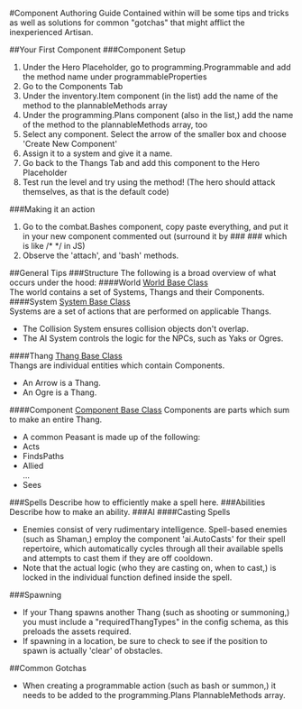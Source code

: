 #Component Authoring Guide
Contained within will be some tips and tricks as well as solutions for common "gotchas" that might afflict the inexperienced Artisan.

##Your First Component
###Component Setup
1. Under the Hero Placeholder, go to programming.Programmable and add the method name under programmableProperties
2. Go to the Components Tab
3. Under the inventory.Item component (in the list) add the name of the method to the plannableMethods array
4. Under the programming.Plans component (also in the list,) add the name of the method to the plannableMethods array, too
5. Select any component. Select the arrow of the smaller box and choose 'Create New Component'
6. Assign it to a system and give it a name.
7. Go back to the Thangs Tab and add this component to the Hero Placeholder
8. Test run the level and try using the method! (The hero should attack themselves, as that is the default code)

###Making it an action
1. Go to the combat.Bashes component, copy paste everything, and put it in your new component commented out (surround it by ### ### which is like /* */ in JS)
2. Observe the 'attach', and 'bash' methods. 

##General Tips
###Structure
The following is a broad overview of what occurs under the hood:
####World
[World Base Class](https://github.com/codecombat/codecombat/blob/master/app/lib/world/world.coffee)  
The world contains a set of Systems, Thangs and their Components.
####System
[System Base Class](https://github.com/codecombat/codecombat/blob/master/app/lib/world/system.coffee)  
Systems are a set of actions that are performed on applicable Thangs.  
* The Collision System ensures collision objects don't overlap.
* The AI System controls the logic for the NPCs, such as Yaks or Ogres.

####Thang
[Thang Base Class](https://github.com/codecombat/codecombat/blob/master/app/lib/world/thang.coffee)  
Thangs are individual entities which contain Components.
* An Arrow is a Thang.
* An Ogre is a Thang.

####Component
[Component Base Class](https://github.com/codecombat/codecombat/blob/master/app/lib/world/component.coffee) 
Components are parts which sum to make an entire Thang.
* A common Peasant is made up of the following:
 * Acts
 * FindsPaths
 * Allied   
...
 * Sees
 
###Spells
Describe how to efficiently make a spell here.
###Abilities
Describe how to make an ability.
###AI
####Casting Spells
* Enemies consist of very rudimentary intelligence. Spell-based enemies (such as Shaman,) employ the component 'ai.AutoCasts' for their spell repertoire, which automatically cycles through all their available spells and attempts to cast them if they are off cooldown.
 * Note that the actual logic (who they are casting on, when to cast,) is locked in the individual function defined inside the spell.

###Spawning
* If your Thang spawns another Thang (such as shooting or summoning,) you must include a "requiredThangTypes" in the config schema, as this preloads the assets required.
* If spawning in a location, be sure to check to see if the position to spawn is actually 'clear' of obstacles. 

##Common Gotchas
* When creating a programmable action (such as bash or summon,) it needs to be added to the programming.Plans PlannableMethods array.